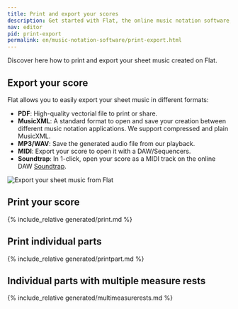 ```yaml
---
title: Print and export your scores
description: Get started with Flat, the online music notation software, learn how to create your first sheet music on the platform.
nav: editor
pid: print-export
permalink: en/music-notation-software/print-export.html
---
```


Discover here how to print and export your sheet music created on Flat.

## Export your score

Flat allows you to easily export your sheet music in different formats:

* **PDF**: High-quality vectorial file to print or share.
* **MusicXML**: A standard format to open and save your creation between different music notation applications. We support compressed and plain MusicXML.
* **MP3/WAV**: Save the generated audio file from our playback.
* **MIDI**: Export your score to open it with a DAW/Sequencers.
* **Soundtrap**: In 1-click, open your score as a MIDI track on the online DAW [Soundtrap](https://www.soundtrap.com).

![Export your sheet music from Flat](https://flat.io/img/help/editor_export_en.gif)

## Print your score

{% include_relative generated/print.md %}

## Print individual parts

{% include_relative generated/printpart.md %}

## Individual parts with multiple measure rests

{% include_relative generated/multimeasurerests.md %}

